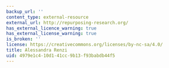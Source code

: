 ```yaml
---
backup_url: ''
content_type: external-resource
external_url: http://repurposing-research.org/
has_external_licence_warning: true
has_external_license_warning: true
is_broken: ''
license: https://creativecommons.org/licenses/by-nc-sa/4.0/
title: Alessandra Renzi
uid: 4979e1c4-10d1-41cc-9b13-f93babdb44f5
---
```

